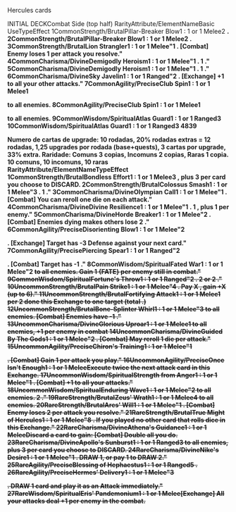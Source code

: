 Hercules cards

INITIAL DECKCombat Side (top half)
RarityAttribute/ElementNameBasic UseTypeEffect
1CommonStrength/BrutalPillar-Breaker Blow1 <CARTA>: 1 <DMG> or 1 <ARMOR>Melee2 <B> <DMG>.
2CommonStrength/BrutalPillar-Breaker Blow1 <CARTA>: 1 <DMG> or 1 <ARMOR>Melee2 <B> <DMG>.
3CommonStrength/BrutalLion Strangler1 <CARTA>: 1 <DMG> or 1 <ARMOR>Melee"1 <B> <DMG>.
[Combat] Enemy loses 1 <HP> per attack you resolve."
4CommonCharisma/DivineDemigodly Heroism1 <CARTA>: 1 <DMG> or 1 <ARMOR>Melee"1 <D> <DMG>.
1 <ARMOR>."
5CommonCharisma/DivineDemigodly Heroism1 <CARTA>: 1 <DMG> or 1 <ARMOR>Melee"1 <D> <DMG>.
1 <ARMOR>."
6CommonCharisma/DivineSky Javelin1 <CARTA>: 1 <DMG> or 1 <ARMOR>Ranged"2 <D> <DMG>.
[Exchange] +1 <DMG> to all your other attacks."
7CommonAgility/PreciseClub Spin1 <CARTA>: 1 <DMG> or 1 <ARMOR>Melee1 <P> <DMG> to all enemies.
8CommonAgility/PreciseClub Spin1 <CARTA>: 1 <DMG> or 1 <ARMOR>Melee1 <P> <DMG> to all enemies.
9CommonWisdom/SpiritualAtlas Guard1 <CARTA>: 1 <DMG> or 1 <ARMOR>Ranged3 <ARMOR>
10CommonWisdom/SpiritualAtlas Guard1 <CARTA>: 1 <DMG> or 1 <ARMOR>Ranged3 <ARMOR>
4839

Numero de cartas de upgrade: 10 rodadas, 20% rodadas extras = 12 rodadas, 1,25 upgrades por rodada (base+quests), 3 cartas por upgrade, 33% extra.
Raridade: Comuns 3 copias, Incomuns 2 copias, Raras 1 copia. 10 comuns, 10 incomuns, 10 raras
RarityAttribute/ElementNameTypeEffect
1CommonStrength/BrutalBondless Effort1 <CARTA>: 1 <DMG> or 1 <ARMOR>Melee3 <B> <DMG>, plus 3 per card you choose to DISCARD.
2CommonStrength/BrutalColossus Smash1 <CARTA>: 1 <DMG> or 1 <ARMOR>Melee"3 <B>.
1 <ARMOR>."
3CommonCharisma/DivineOlympian Call1 <CARTA>: 1 <DMG> or 1 <ARMOR>Melee"1 <D> <DMG>.
[Combat] You can reroll one die on each attack."
4CommonCharisma/DivineDivine Resilience1 <CARTA>: 1 <DMG> or 1 <ARMOR>Melee"1 <D> <DMG>.
1 <ARMOR>, plus 1 per enemy."
5CommonCharisma/DivineHorde Breaker1 <CARTA>: 1 <DMG> or 1 <ARMOR>Melee"2 <D> <DMG>.
[Combat] Enemies dying makes others lose 2 <HP>."
6CommonAgility/PreciseDisorienting Blow1 <CARTA>: 1 <DMG> or 1 <ARMOR>Melee"2 <P> <DMG>.
[Exchange] Target has -3 Defense against your next card."
7CommonAgility/PrecisePiercing Spear1 <CARTA>: 1 <DMG> or 1 <ARMOR>Ranged"2 <P> <DMG>.
[Combat] Target has -1 <DEF>."
8CommonWisdom/SpiritualFated War1 <CARTA>: 1 <DMG> or 1 <ARMOR>Melee"2 <S> <DMG> to all enemies.
Gain 1 {FATE} per enemy still in combat."
9CommonWisdom/SpiritualFortune's Throw1 <CARTA>: 1 <DMG> or 1 <ARMOR>Ranged"2 <S> <DMG>.
2 <ARMOR> or 2 <FATE>."
10UncommonStrength/BrutalPain Strike1 <CARTA>: 1 <DMG> or 1 <ARMOR>Melee"4 <B> <DMG>.
Pay X <HP>, gain +X <B> <DMG> (up to 6)."
11UncommonStrength/BrutalFortifying Attack1 <CARTA>: 1 <DMG> or 1 <ARMOR>Melee1 <ARMOR> per 2 <DMG> done this Exchange to one target (total <DMG>.)
12UncommonStrength/BrutalBone‑Splinter Whirl1 <CARTA>: 1 <DMG> or 1 <ARMOR>Melee"3 <B> <DMG> to all enemies.
[Combat] Enemies have -1 <DEF>."
13UncommonCharisma/DivineGlorious Uproar1 <CARTA>: 1 <DMG> or 1 <ARMOR>Melee1 <D> <DMG> to all enemies, +1 <DMG> per enemy in combat
14UncommonCharisma/DivineGuided By The Gods1 <CARTA>: 1 <DMG> or 1 <ARMOR>Melee"2 <D> <DMG>.
[Combat] May reroll 1 die per attack."
15UncommonAgility/PreciseChiron's Training1 <CARTA>: 1 <DMG> or 1 <ARMOR>Melee"1 <P> <DMG>.
[Combat] Gain 1 <Armor> per attack you play."
16UncommonAgility/PreciseOnce Isn't Enough1 <CARTA>: 1 <DMG> or 1 <ARMOR>MeleeExecute twice the next attack card in this Exchange.
17UncommonWisdom/SpiritualStrength from Anger1 <CARTA>: 1 <DMG> or 1 <ARMOR>Melee"1 <S> <DMG>.
[Combat] +1 <DMG> to all your attacks."
18UncommonWisdom/SpiritualEnduring Wave1 <CARTA>: 1 <DMG> or 1 <ARMOR>Melee"2 <S> <DMG> to all enemies.
2 <Armor>."
19RareStrength/BrutalZeus' Wrath1 <CARTA>: 1 <DMG> or 1 <ARMOR>Melee4 <B> <DMG> to all enemies.
20RareStrength/BrutalAres' Will1 <CARTA>: 1 <DMG> or 1 <ARMOR>Melee"1 <B> <DMG>.
[Combat] Enemy loses 2 <HP> per attack you resolve."
21RareStrength/BrutalTrue Might of Hercules1 <CARTA>: 1 <DMG> or 1 <ARMOR>Melee"8 <B> <DMG>.
If you played no other card that rolls dice in this Exchange."
22RareCharisma/DivineAthena's Guidance1 <CARTA>: 1 <DMG> or 1 <ARMOR>MeleeDiscard a card to gain: [Combat] Double all <DMG> you do.
23RareCharisma/DivineApollo's Sunburst1 <CARTA>: 1 <DMG> or 1 <ARMOR>Ranged3 <D> <DMG> to all enemies, plus 3 per card you choose to DISCARD.
24RareCharisma/DivineNike's Desire1 <CARTA>: 1 <DMG> or 1 <ARMOR>Melee"1 <D> <DMG>.
DRAW 1, or pay 1 <FATE> to DRAW 2."
25RareAgility/PreciseBlessing of Hephaestus1 <CARTA>: 1 <DMG> or 1 <ARMOR>Ranged5 <ARMOR>.
26RareAgility/PreciseHermes’ Delivery1 <CARTA>: 1 <DMG> or 1 <ARMOR>Melee"3 <P> <DMG>.
DRAW 1 card and play it as an Attack immediately."
27RareWisdom/SpiritualEris' Pandemonium1 <CARTA>: 1 <DMG> or 1 <ARMOR>Melee[Exchange] All your attacks deal +1 <DMG> per enemy in the combat.
